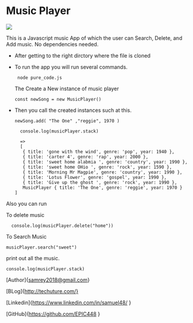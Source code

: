 # Music Player 

![](https://media.giphy.com/media/xT5LMCzMVpWq1aXrqw/giphy.gif)

This is a Javascript music App of which the user can Search, Delete, and Add music. No dependencies needed.


- After getting to the right dirctory where the file is cloned 

- To run the app you will run several commands. 


    ```
     node pure_code.js
    ```
    The Create a New instance of music player

    ```
    const newSong = new MusicPlayer()
    ```

- Then you call the created instances such at this. 

 
     ```
     newSong.add( "The One" ,"reggie", 1970 )

       console.log(musicPlayer.stack)  

       =>
       [
        { title: 'gone with the wind', genre: 'pop', year: 1940 },
        { title: 'carter 4', genre: 'rap', year: 2000 },
        { title: 'sweet home alabmia ', genre: 'country', year: 1990 },
        { title: 'sweet home OHio ', genre: 'rock', year: 1590 },
        { title: 'Morning Mr Magpie', genre: 'country', year: 1990 },
        { title: 'Lotus Flower', genre: 'gospel', year: 1990 },
        { title: 'Give up the ghost ', genre: 'rock', year: 1990 },
        MusicPlayer { title: 'The One', genre: 'reggie', year: 1970 }
     ]
     ```

 Also you can run 

  To delete music
   ```
     console.log(musicPlayer.delete("home")) 
  ``` 

   To Search Music 
   ```
  musicPlayer.search("sweet") 
  ```
  print out all the music.

  ```
console.log(musicPlayer.stack)  
```

[Author]{samrey2018@gmail.com}

[BLog]{http://techuture.com/}

[Linkedin]{https://www.linkedin.com/in/samuel48/ }

[GitHub]{https://github.com/EPIC448 }
